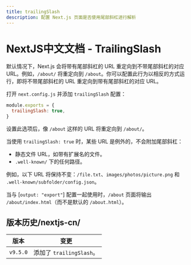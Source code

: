 ```yaml
---
title: trailingSlash
description: 配置 Next.js 页面是否使用尾部斜杠进行解析
---
```


# NextJS中文文档 - TrailingSlash

默认情况下，Next.js 会将带有尾部斜杠的 URL 重定向到不带尾部斜杠的对应 URL。例如，`/about/` 将重定向到 `/about`。你可以配置此行为以相反的方式运行，即将不带尾部斜杠的 URL 重定向到带有尾部斜杠的对应 URL。

打开 `next.config.js` 并添加 `trailingSlash` 配置：

```js
module.exports = {
  trailingSlash: true,
}
```

设置此选项后，像 `/about` 这样的 URL 将重定向到 `/about/`。

当使用 `trailingSlash: true` 时，某些 URL 是例外的，不会附加尾部斜杠：

- 静态文件 URL，如带有扩展名的文件。
- `.well-known/` 下的任何路径。

例如，以下 URL 将保持不变：`/file.txt`、`images/photos/picture.png` 和 `.well-known/subfolder/config.json`。

当与 [`output: "export"`] 配置一起使用时，`/about` 页面将输出 `/about/index.html`（而不是默认的 `/about.html`）。

## 版本历史/nextjs-cn/

| 版本     | 变更                     |
| -------- | ------------------------ |
| `v9.5.0` | 添加了 `trailingSlash`。 |
